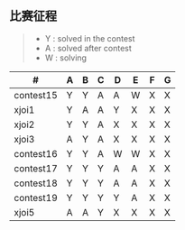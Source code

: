 
## 比赛征程
> * Y : solved in the contest
> * A : solved after contest
> * W : solving


  \# |  A  |  B  |  C  |  D  |  E  |  F  |  G  
---|---|---|---|---|---|---|---
|contest15|Y|Y|A|A|W|X|X
|xjoi1|Y|A|A|Y|X|X|X
|xjoi2|Y|Y|A|X|X|X|X
|xjoi3|A|Y|A|X|X|X|X
|contest16|Y|Y|A|W|W|X|X
|contest17|Y|Y|Y|A|A|X|X
|contest18|Y|Y|Y|A|A|X|X
|contest19|Y|Y|Y|Y|A|X|X
|xjoi5|A|A|Y|X|X|X|X
